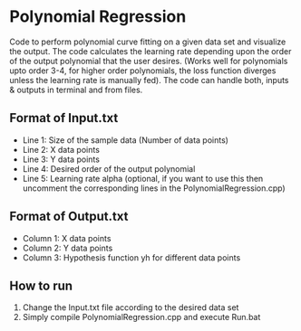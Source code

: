 # Polynomial Regression

Code to perform polynomial curve fitting on a given data set and visualize the output.
The code calculates the learning rate depending upon the order of the output polynomial that the user desires.
(Works well for polynomials upto order 3-4, for higher order polynomials, the loss function diverges unless the learning rate is manually fed).
The code can handle both, inputs & outputs in terminal and from files.

## Format of Input.txt
* Line 1: Size of the sample data (Number of data points)
* Line 2: X data points
* Line 3: Y data points
* Line 4: Desired order of the output polynomial
* Line 5: Learning rate alpha (optional, if you want to use this then uncomment the corresponding lines in the PolynomialRegression.cpp)

## Format of Output.txt
* Column 1: X data points
* Column 2: Y data points
* Column 3: Hypothesis function yh for different data points

## How to run
1. Change the Input.txt file according to the desired data set
2. Simply compile PolynomialRegression.cpp and execute Run.bat
